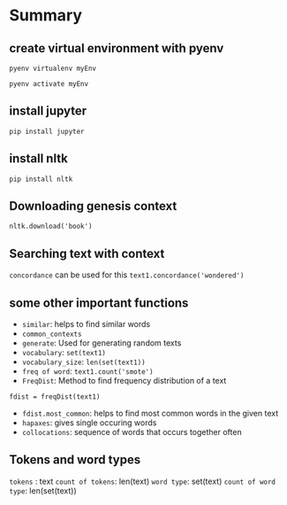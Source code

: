 # Summary

## create virtual environment with pyenv

`pyenv virtualenv myEnv`

`pyenv activate myEnv`

## install jupyter

`pip install jupyter`

## install nltk

`pip install nltk`

## Downloading genesis context

`nltk.download('book')`

## Searching text with context

`concordance` can be used for this
`text1.concordance('wondered')`

## some other important functions

- `similar`: helps to find similar words
- `common_contexts`
- `generate`: Used for generating random texts
- `vocabulary`: `set(text1)`
- `vocabulary_size`: `len(set(text1))`
- `freq of word`: `text1.count('smote')`
- `FreqDist`: Method to find frequency distribution of a text

```
fdist = freqDist(text1)
```

- `fdist.most_common`: helps to find most common words in the given text
- `hapaxes`: gives single occuring words
- `collocations`: sequence of words that occurs together often

## Tokens and word types

`tokens` : text
`count of tokens`: len(text)
`word type`: set(text)
`count of word type`: len(set(text))
